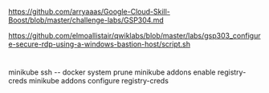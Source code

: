 https://github.com/arryaaas/Google-Cloud-Skill-Boost/blob/master/challenge-labs/GSP304.md

https://github.com/elmoallistair/qwiklabs/blob/master/labs/gsp303_configure-secure-rdp-using-a-windows-bastion-host/script.sh


#
minikube ssh -- docker system prune 
minikube addons enable registry-creds
minikube addons configure registry-creds